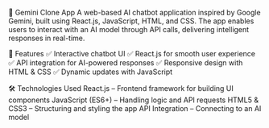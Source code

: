 🌟 Gemini Clone App
A web-based AI chatbot application inspired by Google Gemini, built using React.js, JavaScript, HTML, and CSS. The app enables users to interact with an AI model through API calls, delivering intelligent responses in real-time.

🚀 Features
✅ Interactive chatbot UI
✅ React.js for smooth user experience
✅ API integration for AI-powered responses
✅ Responsive design with HTML & CSS
✅ Dynamic updates with JavaScript

🛠️ Technologies Used
React.js – Frontend framework for building UI components
JavaScript (ES6+) – Handling logic and API requests
HTML5 & CSS3 – Structuring and styling the app
API Integration – Connecting to an AI model

